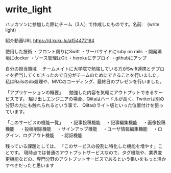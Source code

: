 # write_light

ハッカソンに参加した際にチーム（3人）で作成したものです。名前:　(write light)

紹介動画URL
https://d.kuku.lu/a154472184


使用した技術
  ・フロント周りにSwift
  ・サーバサイドにruby on rails
  ・開発環境にdocker
  ・ソース管理はGit
  ・herokuにデプロイ
  ・githubにアップ


自分の担当領域
　チームメイトに大学院で勉強している方がSwift連携とデプロイを担当してくださったので自分がチームのためにできることを行いました。
私はRailsのdb処理や、MVCのコーディング、最終日のプレゼンを行いました。

「アプリケーションの概要」
　勉強した内容を気軽にアウトプットできるサービスです。
駆け出しエンジニアの場合、Qiitaはハードルが高く、Twitterは別の分野の方にも触れられるという事で、
Qiitaのライト版といった位置付けを狙っています。


「このサービスの機能一覧」
　・記事投稿機能
　・記事編集機能
　・画像投稿機能
　・投稿削除機能
　・サインアップ機能
　・ユーザ情報編集機能
　・ログイン、ログアウト機能
　・認証機能

残っている課題としては、
「このサービスの役割に特化した機能を増やす」ことです。
現時点では普通のアウトプットサービスなので、タグ機能や、業界変更機能などの、専門分野のアウトプットサービスであるという狙いをもっと活かすべきだったと思います

